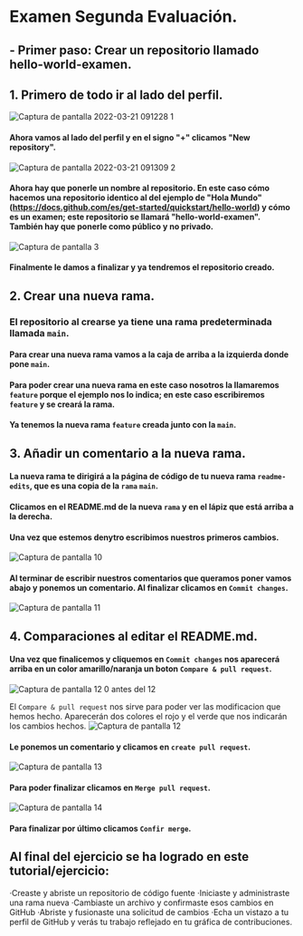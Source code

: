 # Examen Segunda Evaluación. 


## - Primer paso: Crear un repositorio llamado hello-world-examen. 


## 1. Primero de todo ir al lado del perfil.

![Captura de pantalla 2022-03-21 091228 1](https://user-images.githubusercontent.com/82807688/159230338-b08a8662-6095-472e-b19b-d1de8ecd7561.png)


#### Ahora vamos al lado del perfil y en el signo "+" clicamos "New repository".
![Captura de pantalla 2022-03-21 091309 2](https://user-images.githubusercontent.com/82807688/159230544-ac334136-fb16-48c6-bf4e-a5f14c22f70e.png)

#### Ahora hay que ponerle un nombre al repositorio. En este caso cómo hacemos una repositorio identico al del ejemplo de "Hola Mundo" (https://docs.github.com/es/get-started/quickstart/hello-world) y cómo es un examen; este repositorio se llamará "hello-world-examen". También hay que ponerle como público y no privado.  

![Captura de pantalla 3](https://user-images.githubusercontent.com/82807688/159230957-4ae7edb4-f10f-4f70-8296-183126adb083.png)

#### Finalmente le damos a finalizar y ya tendremos el repositorio creado.

## 2. Crear una nueva rama.

### El repositorio al crearse ya tiene una rama predeterminada llamada `main`.

#### Para crear una nueva rama vamos a la caja de arriba a la izquierda donde pone `main`.
#### Para poder crear una nueva rama en este caso nosotros la llamaremos `feature` porque el ejemplo nos lo indica; en este caso escribiremos `feature` y se creará la rama.
#### Ya tenemos la nueva rama `feature` creada junto con la `main`.


## 3. Añadir un comentario a la nueva rama.
#### La nueva rama te dirigirá a la página de código de tu nueva rama `readme-edits`, que es una copia de la `rama` `main`.
#### Clicamos en el README.md de la nueva `rama` y en el lápiz que está arriba a la derecha.

#### Una vez que estemos denytro escribimos nuestros primeros cambios.
![Captura de pantalla 10](https://user-images.githubusercontent.com/82807688/159233798-8c3c1477-b2af-4493-8070-5cf0933afc4c.png)

#### Al terminar de escribir nuestros comentarios que queramos poner vamos abajo y ponemos un comentario. Al finalizar clicamos en `Commit changes`.
![Captura de pantalla 11](https://user-images.githubusercontent.com/82807688/159234056-8227408e-47e4-4223-9a3d-4bfd2bb8bb5f.png)

## 4. Comparaciones al editar el README.md.

#### Una vez que finalicemos y cliquemos en `Commit changes` nos aparecerá arriba en un color amarillo/naranja un boton `Compare & pull request`. 

![Captura de pantalla 12 0 antes del 12](https://user-images.githubusercontent.com/82807688/159234542-2568c9f3-1670-4c96-8d23-af5d960ce48b.png)

El `Compare & pull request` nos sirve para poder ver las modificacion que hemos hecho. Aparecerán dos colores el rojo y el verde que nos indicarán los cambios hechos.
![Captura de pantalla 12](https://user-images.githubusercontent.com/82807688/159234835-7b797c51-6f9e-43b6-871d-e91174fe1bc2.png)

#### Le ponemos un comentario y clicamos en `create pull request`.

![Captura de pantalla 13](https://user-images.githubusercontent.com/82807688/159235004-209033e9-a675-4118-99cd-9598a740ffe3.png)

#### Para poder finalizar clicamos en `Merge pull request`.
![Captura de pantalla 14](https://user-images.githubusercontent.com/82807688/159235160-fa6d9e9e-695c-4cb2-a668-000a953e1fca.png)

#### Para finalizar por último clicamos `Confir merge`.


## Al final del ejercicio se ha logrado en este tutorial/ejercicio:

·Creaste y abriste un repositorio de código fuente
·Iniciaste y administraste una rama nueva
·Cambiaste un archivo y confirmaste esos cambios en GitHub
·Abriste y fusionaste una solicitud de cambios
·Echa un vistazo a tu perfil de GitHub y verás tu trabajo reflejado en tu gráfica de contribuciones.










